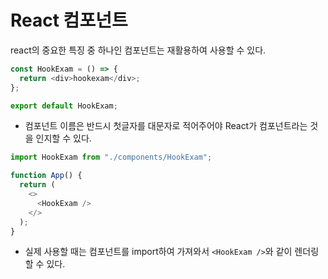 # React 컴포넌트

react의 중요한 특징 중 하나인 컴포넌트는 재활용하여 사용할 수 있다.

```javascript
const HookExam = () => {
  return <div>hookexam</div>;
};

export default HookExam;
```

- 컴포넌트 이름은 반드시 첫글자를 대문자로 적어주어야 React가 컴포넌트라는 것을 인지할 수 있다.

```javascript
import HookExam from "./components/HookExam";

function App() {
  return (
    <>
      <HookExam />
    </>
  );
}
```

- 실제 사용할 때는 컴포넌트를 import하여 가져와서 `<HookExam />`와 같이 렌더링할 수 있다.
